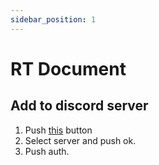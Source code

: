 ```yaml
---
sidebar_position: 1
---
```


# RT Document

## Add to discord server

1. Push [this](https://discord.com/api/oauth2/authorize?client_id=716496407212589087&permissions=8&response_type=code&scope=bot%20applications.commands) button
2. Select server and push ok.
3. Push auth.
